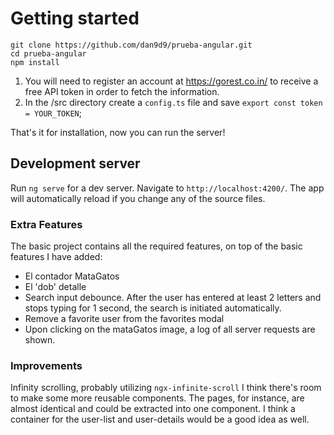 # Getting started

`git clone https://github.com/dan9d9/prueba-angular.git`  
`cd prueba-angular`  
`npm install`  

1. You will need to register an account at https://gorest.co.in/ to receive a free API token in order to fetch the information.
2. In the /src directory create a `config.ts` file and save `export const token = YOUR_TOKEN`;

That's it for installation, now you can run the server!

## Development server

Run `ng serve` for a dev server. Navigate to `http://localhost:4200/`. The app will automatically reload if you change any of the source files.


### Extra Features

The basic project contains all the required features, on top of the basic features I have added:
* El contador MataGatos
* El 'dob' detalle
* Search input debounce. After the user has entered at least 2 letters and stops typing for 1 second, the search is initiated automatically.
* Remove a favorite user from the favorites modal
* Upon clicking on the mataGatos image, a log of all server requests are shown.

### Improvements

Infinity scrolling, probably utilizing `ngx-infinite-scroll`
I think there's room to make some more reusable components. The pages, for instance, are almost identical and could be extracted into one component. 
I think a container for the user-list and user-details would be a good idea as well.

